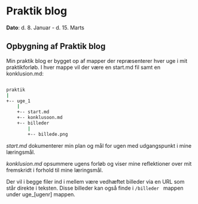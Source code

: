 # Praktik blog

**Dato**: d. 8. Januar - d. 15. Marts


## Opbygning af Praktik blog

Min praktik blog er bygget op af mapper der repræsenterer hver uge i mit praktikforløb.
I hver mappe vil der være en start.md fil samt en konklusion.md: 

```sh

praktik
|
+-- uge_1
    |
    +-- start.md
    +-- konklusoon.md
    +-- billeder
        |
        +-- billede.png

```

*start.md* dokumenterer min plan og mål for ugen med udgangspunkt i mine læringsmål.

*konklusion.md* opsummere ugens forløb og viser mine reflektioner over mit fremskridt i forhold til mine læringsmål.

Der vil i begge filer ind i mellem være vedhæftet billeder via en URL som står direkte i teksten.
Disse billeder kan også finde i ```/billeder ``` mappen under uge_[ugenr] mappen.
